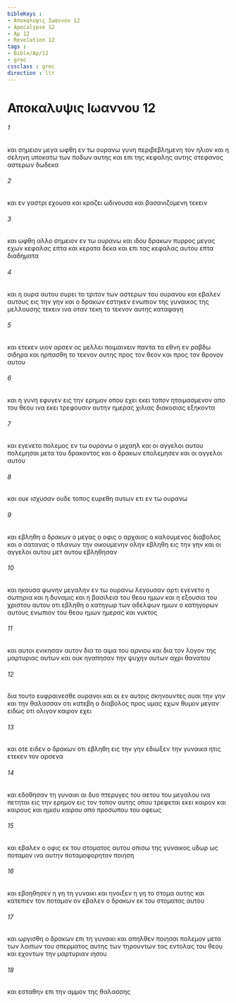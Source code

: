 ```yaml
---
bibleKeys : 
- Αποκαλυψις Ιωαννου 12
- Apocalypse 12
- Ap 12
- Revelation 12
tags : 
- Bible/Ap/12
- grec
cssclass : grec
direction : ltr
---
```


# Αποκαλυψις Ιωαννου 12

###### 1
και σημειον μεγα ωφθη εν τω ουρανω γυνη περιβεβλημενη τον ηλιον και η σεληνη υποκατω των ποδων αυτης και επι της κεφαλης αυτης στεφανος αστερων δωδεκα
###### 2
και εν γαστρι εχουσα και κραζει ωδινουσα και βασανιζομενη τεκειν
###### 3
και ωφθη αλλο σημειον εν τω ουρανω και ιδου δρακων πυρρος μεγας εχων κεφαλας επτα και κερατα δεκα και επι τας κεφαλας αυτου επτα διαδηματα
###### 4
και η ουρα αυτου συρει το τριτον των αστερων του ουρανου και εβαλεν αυτους εις την γην και ο δρακων εστηκεν ενωπιον της γυναικος της μελλουσης τεκειν ινα οταν τεκη το τεκνον αυτης καταφαγη
###### 5
και ετεκεν υιον αρσεν ος μελλει ποιμαινειν παντα τα εθνη εν ραβδω σιδηρα και ηρπασθη το τεκνον αυτης προς τον θεον και προς τον θρονον αυτου
###### 6
και η γυνη εφυγεν εις την ερημον οπου εχει εκει τοπον ητοιμασμενον απο του θεου ινα εκει τρεφουσιν αυτην ημερας χιλιας διακοσιας εξηκοντα
###### 7
και εγενετο πολεμος εν τω ουρανω ο μιχαηλ και οι αγγελοι αυτου πολεμησαι μετα του δρακοντος και ο δρακων επολεμησεν και οι αγγελοι αυτου
###### 8
και ουκ ισχυσαν ουδε τοπος ευρεθη αυτων ετι εν τω ουρανω
###### 9
και εβληθη ο δρακων ο μεγας ο οφις ο αρχαιος ο καλουμενος διαβολος και ο σατανας ο πλανων την οικουμενην ολην εβληθη εις την γην και οι αγγελοι αυτου μετ αυτου εβληθησαν
###### 10
και ηκουσα φωνην μεγαλην εν τω ουρανω λεγουσαν αρτι εγενετο η σωτηρια και η δυναμις και η βασιλεια του θεου ημων και η εξουσια του χριστου αυτου οτι εβληθη ο κατηγωρ των αδελφων ημων ο κατηγορων αυτους ενωπιον του θεου ημων ημερας και νυκτος
###### 11
και αυτοι ενικησαν αυτον δια το αιμα του αρνιου και δια τον λογον της μαρτυριας αυτων και ουκ ηγαπησαν την ψυχην αυτων αχρι θανατου
###### 12
δια τουτο ευφραινεσθε ουρανοι και οι εν αυτοις σκηνουντες ουαι την γην και την θαλασσαν οτι κατεβη ο διαβολος προς υμας εχων θυμον μεγαν ειδως οτι ολιγον καιρον εχει
###### 13
και οτε ειδεν ο δρακων οτι εβληθη εις την γην εδιωξεν την γυναικα ητις ετεκεν τον αρσενα
###### 14
και εδοθησαν τη γυναικι αι δυο πτερυγες του αετου του μεγαλου ινα πετηται εις την ερημον εις τον τοπον αυτης οπου τρεφεται εκει καιρον και καιρους και ημισυ καιρου απο προσωπου του οφεως
###### 15
και εβαλεν ο οφις εκ του στοματος αυτου οπισω της γυναικος υδωρ ως ποταμον ινα αυτην ποταμοφορητον ποιηση
###### 16
και εβοηθησεν η γη τη γυναικι και ηνοιξεν η γη το στομα αυτης και κατεπιεν τον ποταμον ον εβαλεν ο δρακων εκ του στοματος αυτου
###### 17
και ωργισθη ο δρακων επι τη γυναικι και απηλθεν ποιησαι πολεμον μετα των λοιπων του σπερματος αυτης των τηρουντων τας εντολας του θεου και εχοντων την μαρτυριαν ιησου 
###### 18
και εσταθην επι την αμμον της θαλασσης
